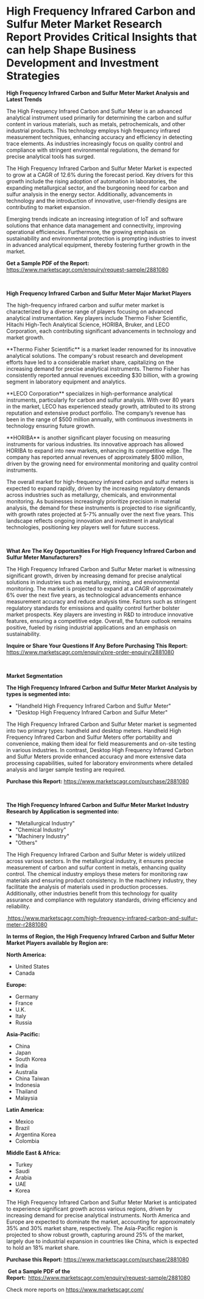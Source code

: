 <p><h1>High Frequency Infrared Carbon and Sulfur Meter Market Research Report Provides Critical Insights that can help Shape Business Development and Investment Strategies</h1></p><p><strong>High Frequency Infrared Carbon and Sulfur Meter Market Analysis and Latest Trends</strong></p>
<p><p>The High Frequency Infrared Carbon and Sulfur Meter is an advanced analytical instrument used primarily for determining the carbon and sulfur content in various materials, such as metals, petrochemicals, and other industrial products. This technology employs high frequency infrared measurement techniques, enhancing accuracy and efficiency in detecting trace elements. As industries increasingly focus on quality control and compliance with stringent environmental regulations, the demand for precise analytical tools has surged.</p><p>The High Frequency Infrared Carbon and Sulfur Meter Market is expected to grow at a CAGR of 12.6% during the forecast period. Key drivers for this growth include the rising adoption of automation in laboratories, the expanding metallurgical sector, and the burgeoning need for carbon and sulfur analysis in the energy sector. Additionally, advancements in technology and the introduction of innovative, user-friendly designs are contributing to market expansion. </p><p>Emerging trends indicate an increasing integration of IoT and software solutions that enhance data management and connectivity, improving operational efficiencies. Furthermore, the growing emphasis on sustainability and environmental protection is prompting industries to invest in advanced analytical equipment, thereby fostering further growth in the market.</p></p>
<p><strong>Get a Sample PDF of the Report:&nbsp;</strong> <a href="https://www.marketscagr.com/enquiry/request-sample/2881080?utm_campaign=2633&utm_medium=2&utm_source=Github&utm_content=ia&utm_term=12032025&utm_id=high-frequency-infrared-carbon-and-sulfur-meter">https://www.marketscagr.com/enquiry/request-sample/2881080</a></p>
<p>&nbsp;</p>
<p><strong>High Frequency Infrared Carbon and Sulfur Meter Major Market Players</strong></p>
<p><p>The high-frequency infrared carbon and sulfur meter market is characterized by a diverse range of players focusing on advanced analytical instrumentation. Key players include Thermo Fisher Scientific, Hitachi High-Tech Analytical Science, HORIBA, Bruker, and LECO Corporation, each contributing significant advancements in technology and market growth.</p><p>**Thermo Fisher Scientific** is a market leader renowned for its innovative analytical solutions. The company's robust research and development efforts have led to a considerable market share, capitalizing on the increasing demand for precise analytical instruments. Thermo Fisher has consistently reported annual revenues exceeding $30 billion, with a growing segment in laboratory equipment and analytics.</p><p>**LECO Corporation** specializes in high-performance analytical instruments, particularly for carbon and sulfur analysis. With over 80 years in the market, LECO has experienced steady growth, attributed to its strong reputation and extensive product portfolio. The company’s revenue has been in the range of $500 million annually, with continuous investments in technology ensuring future growth.</p><p>**HORIBA** is another significant player focusing on measuring instruments for various industries. Its innovative approach has allowed HORIBA to expand into new markets, enhancing its competitive edge. The company has reported annual revenues of approximately $800 million, driven by the growing need for environmental monitoring and quality control instruments.</p><p>The overall market for high-frequency infrared carbon and sulfur meters is expected to expand rapidly, driven by the increasing regulatory demands across industries such as metallurgy, chemicals, and environmental monitoring. As businesses increasingly prioritize precision in material analysis, the demand for these instruments is projected to rise significantly, with growth rates projected at 5-7% annually over the next five years. This landscape reflects ongoing innovation and investment in analytical technologies, positioning key players well for future success.</p></p>
<p>&nbsp;</p>
<p><strong>What Are The Key Opportunities For High Frequency Infrared Carbon and Sulfur Meter Manufacturers?</strong></p>
<p><p>The High Frequency Infrared Carbon and Sulfur Meter market is witnessing significant growth, driven by increasing demand for precise analytical solutions in industries such as metallurgy, mining, and environmental monitoring. The market is projected to expand at a CAGR of approximately 6% over the next five years, as technological advancements enhance measurement accuracy and reduce analysis time. Factors such as stringent regulatory standards for emissions and quality control further bolster market prospects. Key players are investing in R&D to introduce innovative features, ensuring a competitive edge. Overall, the future outlook remains positive, fueled by rising industrial applications and an emphasis on sustainability.</p></p>
<p><strong>Inquire or Share Your Questions If Any Before Purchasing This Report:</strong> <a href="https://www.marketscagr.com/enquiry/pre-order-enquiry/2881080?utm_campaign=2633&utm_medium=2&utm_source=Github&utm_content=ia&utm_term=12032025&utm_id=high-frequency-infrared-carbon-and-sulfur-meter">https://www.marketscagr.com/enquiry/pre-order-enquiry/2881080</a></p>
<p>&nbsp;</p>
<p><strong>Market Segmentation</strong></p>
<p><strong>The High Frequency Infrared Carbon and Sulfur Meter Market Analysis by types is segmented into:</strong></p>
<p><ul><li>"Handheld High Frequency Infrared Carbon and Sulfur Meter"</li><li>"Desktop High Frequency Infrared Carbon and Sulfur Meter"</li></ul></p>
<p><p>The High Frequency Infrared Carbon and Sulfur Meter market is segmented into two primary types: handheld and desktop meters. Handheld High Frequency Infrared Carbon and Sulfur Meters offer portability and convenience, making them ideal for field measurements and on-site testing in various industries. In contrast, Desktop High Frequency Infrared Carbon and Sulfur Meters provide enhanced accuracy and more extensive data processing capabilities, suited for laboratory environments where detailed analysis and larger sample testing are required.</p></p>
<p><strong>Purchase this Report:&nbsp;</strong><a href="https://www.marketscagr.com/purchase/2881080?utm_campaign=2633&utm_medium=2&utm_source=Github&utm_content=ia&utm_term=12032025&utm_id=high-frequency-infrared-carbon-and-sulfur-meter">https://www.marketscagr.com/purchase/2881080</a></p>
<p>&nbsp;</p>
<p><strong>The High Frequency Infrared Carbon and Sulfur Meter Market Industry Research by Application is segmented into:</strong></p>
<p><ul><li>"Metallurgical Industry"</li><li>"Chemical Industry"</li><li>"Machinery Industry"</li><li>"Others"</li></ul></p>
<p><p>The High Frequency Infrared Carbon and Sulfur Meter is widely utilized across various sectors. In the metallurgical industry, it ensures precise measurement of carbon and sulfur content in metals, enhancing quality control. The chemical industry employs these meters for monitoring raw materials and ensuring product consistency. In the machinery industry, they facilitate the analysis of materials used in production processes. Additionally, other industries benefit from this technology for quality assurance and compliance with regulatory standards, driving efficiency and reliability.</p></p>
<p><a href="https://www.marketscagr.com/high-frequency-infrared-carbon-and-sulfur-meter-r2881080?utm_campaign=2633&utm_medium=2&utm_source=Github&utm_content=ia&utm_term=12032025&utm_id=high-frequency-infrared-carbon-and-sulfur-meter">&nbsp;https://www.marketscagr.com/high-frequency-infrared-carbon-and-sulfur-meter-r2881080</a></p>
<p><strong>In terms of Region, the High Frequency Infrared Carbon and Sulfur Meter Market Players available by Region are:</strong></p>
<p>
    <p> <strong> North America: </strong>
        <ul>
            <li>United States</li>
            <li>Canada</li>
        </ul>
        </p> 
    <p> <strong> Europe: </strong>
        <ul>
            <li>Germany</li>
            <li>France</li>
            <li>U.K.</li>
            <li>Italy</li>
            <li>Russia</li>
        </ul>
        </p> 
    <p> <strong> Asia-Pacific: </strong>
        <ul>
            <li>China</li>
            <li>Japan</li>
            <li>South Korea</li>
            <li>India</li>
            <li>Australia</li>
            <li>China Taiwan</li>
            <li>Indonesia</li>
            <li>Thailand</li>
            <li>Malaysia</li>
        </ul>
        </p> 
    <p> <strong> Latin America: </strong>
        <ul>
            <li>Mexico</li>
            <li>Brazil</li>
            <li>Argentina Korea</li>
            <li>Colombia</li>
        </ul>
        </p> 
    <p> <strong> Middle East & Africa: </strong>
        <ul>
            <li>Turkey</li>
            <li>Saudi</li>
            <li>Arabia</li>
            <li>UAE</li>
            <li>Korea</li>
        </ul>
    </p>
    </p>
<p><p>The High Frequency Infrared Carbon and Sulfur Meter Market is anticipated to experience significant growth across various regions, driven by increasing demand for precise analytical instruments. North America and Europe are expected to dominate the market, accounting for approximately 35% and 30% market share, respectively. The Asia-Pacific region is projected to show robust growth, capturing around 25% of the market, largely due to industrial expansion in countries like China, which is expected to hold an 18% market share.</p></p>
<p><strong>Purchase this Report: </strong><a href="https://www.marketscagr.com/purchase/2881080?utm_campaign=2633&utm_medium=2&utm_source=Github&utm_content=ia&utm_term=12032025&utm_id=high-frequency-infrared-carbon-and-sulfur-meter">https://www.marketscagr.com/purchase/2881080</a></p>
<p>&nbsp;<strong>Get a Sample PDF of the Report:&nbsp;&nbsp;</strong><a href="https://www.marketscagr.com/enquiry/request-sample/2881080?utm_campaign=2633&utm_medium=2&utm_source=Github&utm_content=ia&utm_term=12032025&utm_id=high-frequency-infrared-carbon-and-sulfur-meter">https://www.marketscagr.com/enquiry/request-sample/2881080</a></p>
<p><strong></strong></p>
<p>Check more reports on <a href="https://www.marketscagr.com/?utm_campaign=2633&utm_medium=2&utm_source=Github&utm_content=ia&utm_term=12032025&utm_id=high-frequency-infrared-carbon-and-sulfur-meter">https://www.marketscagr.com/</a></p>